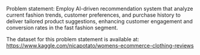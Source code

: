 Problem statement: Employ AI-driven recommendation system that analyze current fashion trends, customer preferences, and purchase history to deliver tailored product
suggestions, enhancing customer engagement and conversion rates in the fast fashion segment.

The dataset for this problem statement is available at: https://www.kaggle.com/nicapotato/womens-ecommerce-clothing-reviews